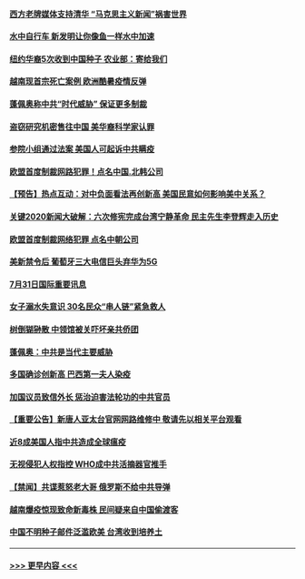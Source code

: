 #### [西方老牌媒体支持清华 “马克思主义新闻”祸害世界](../pages/prog202/a102907617.md?t=08010951) 
#### [水中自行车 新发明让你像鱼一样水中加速](../pages/prog202/a102907482.md?t=08010951) 
#### [纽约华裔5次收到中国种子 农业部：寄给我们](../pages/prog202/a102907423.md?t=08010951) 
#### [越南现首宗死亡案例 欧洲酷暑疫情反弹](../pages/prog202/a102907421.md?t=08010951) 
#### [蓬佩奥称中共“时代威胁” 保证更多制裁](../pages/prog202/a102907412.md?t=08010951) 
#### [盗窃研究机密售往中国 美华裔科学家认罪](../pages/prog202/a102907285.md?t=08010951) 
#### [参院小组通过法案 美国人可起诉中共瞒疫](../pages/prog202/a102907278.md?t=08010951) 
#### [欧盟首度制裁网路犯罪！点名中国.北韩公司](../pages/prog202/a102907256.md?t=08010951) 
#### [【预告】热点互动：对中负面看法再创新高 美国民意如何影响美中关系？](../pages/prog202/a102907253.md?t=08010951) 
#### [关键2020新闻大破解：六次修宪完成台湾宁静革命 民主先生李登辉走入历史](../pages/prog202/a102907223.md?t=08010951) 
#### [欧盟首度制裁网络犯罪 点名中朝公司](../pages/prog202/a102907218.md?t=08010951) 
#### [美新禁令后 葡萄牙三大电信巨头弃华为5G](../pages/prog202/a102907178.md?t=08010951) 
#### [7月31日国际重要讯息](../pages/prog202/a102907099.md?t=08010951) 
#### [女子溺水失意识 30名民众“串人链”紧急救人](../pages/prog202/a102906990.md?t=08010951) 
#### [树倒猢狲散 中领馆被关吓坏亲共侨团](../pages/prog202/a102906919.md?t=08010951) 
#### [蓬佩奥：中共是当代主要威胁](../pages/prog202/a102906889.md?t=08010951) 
#### [多国确诊创新高 巴西第一夫人染疫](../pages/prog202/a102906573.md?t=08010951) 
#### [加国议员致信外长 惩治迫害法轮功的中共官员](../pages/prog202/a102906884.md?t=08010951) 
#### [【重要公告】新唐人亚太台官网网路维修中 敬请先以相关平台观看](../pages/prog202/a102903392.md?t=08010951) 
#### [近8成美国人指中共造成全球瘟疫](../pages/prog202/a102906844.md?t=08010951) 
#### [无视侵犯人权指控 WHO成中共活摘器官推手](../pages/prog202/a102906769.md?t=08010951) 
#### [【禁闻】共谍惹怒老大哥 俄罗斯不给中共导弹](../pages/prog202/a102906632.md?t=08010951) 
#### [越南爆疫惊现致命新毒株 民间疑来自中国偷渡客](../pages/prog202/a102906539.md?t=08010951) 
#### [中国不明种子邮件泛滥欧美 台湾收到培养土](../pages/prog202/a102906424.md?t=08010951) 

----
#### [ >>> 更早内容 <<< ](../indexes/prog202-earlier.md)
